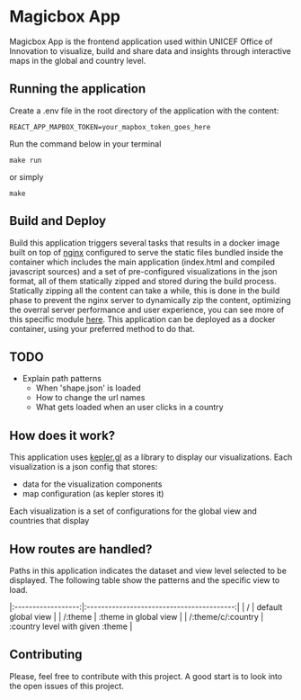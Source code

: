 # Magicbox App

Magicbox App is the frontend application used within UNICEF Office of Innovation to visualize, build and share data and insights through interactive maps in the global and country level.

## Running the application

Create a .env file in the root directory of the application with the content:

```
REACT_APP_MAPBOX_TOKEN=your_mapbox_token_goes_here
```

Run the command below in your terminal

```console
make run
```

or simply

```console
make
```

## Build and Deploy

Build this application triggers several tasks that results in a docker image built on top of [nginx](https://hub.docker.com/_/nginx/) configured to serve the static files bundled inside the container which includes the main application (index.html and compiled javascript sources) and a set of pre-configured visualizations in the json format, all of them statically zipped and stored during the build process.
Statically zipping all the content can take a while, this is done in the build phase to prevent the nginx server to dynamically zip the content, optimizing the overral server performance and user experience, you can see more of this specific module [here](http://nginx.org/en/docs/http/ngx_http_gzip_static_module.html).
This application can be deployed as a docker container, using your preferred method to do that.

## TODO
  * Explain path patterns
    * When 'shape.json' is loaded
    * How to change the url names
    * What gets loaded when an user clicks in a country

## How does it work?

This application uses [kepler.gl](https://github.com/keplergl/kepler.gl) as a library to display our visualizations. Each visualization is a json config that stores:
  - data for the visualization components
  - map configuration (as kepler stores it)

Each visualization is a set of configurations for the global view and countries that display

## How routes are handled?

Paths in this application indicates the dataset and view level selected to be displayed. The following table show the patterns and the specific view to load.

|:------------------:|:-----------------------------------------:|
| /                  | default global view                       |
| /:theme            | :theme in global view                     |
| /:theme/c/:country | :country level with given :theme          |

## Contributing

Please, feel free to contribute with this project. A good start is to look into the open issues of this project.

